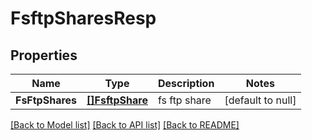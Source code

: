 # FsftpSharesResp

## Properties
Name | Type | Description | Notes
------------ | ------------- | ------------- | -------------
**FsFtpShares** | [**[]FsftpShare**](FSFTPShare.md) | fs ftp share | [default to null]

[[Back to Model list]](../README.md#documentation-for-models) [[Back to API list]](../README.md#documentation-for-api-endpoints) [[Back to README]](../README.md)



